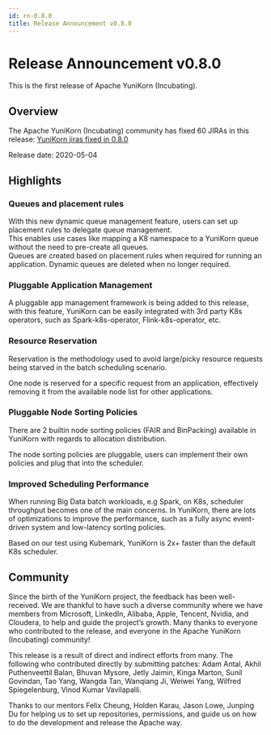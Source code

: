 ```yaml
---
id: rn-0.8.0
title: Release Announcement v0.8.0
---
```


<!--
Licensed to the Apache Software Foundation (ASF) under one
or more contributor license agreements.  See the NOTICE file
distributed with this work for additional information
regarding copyright ownership.  The ASF licenses this file
to you under the Apache License, Version 2.0 (the
"License"); you may not use this file except in compliance
with the License.  You may obtain a copy of the License at

  http://www.apache.org/licenses/LICENSE-2.0

Unless required by applicable law or agreed to in writing,
software distributed under the License is distributed on an
"AS IS" BASIS, WITHOUT WARRANTIES OR CONDITIONS OF ANY
KIND, either express or implied.  See the License for the
specific language governing permissions and limitations
under the License.
-->
# Release Announcement v0.8.0
This is the first release of Apache YuniKorn (Incubating).

## Overview
The Apache YuniKorn (Incubating) community has fixed 60 JIRAs in this release: [YuniKorn jiras fixed in 0.8.0](https://issues.apache.org/jira/issues/?filter=12348926)

Release date: 2020-05-04

## Highlights
### Queues and placement rules
With this new dynamic queue management feature, users can set up placement rules to delegate queue management.  
This enables use cases like mapping a K8 namespace to a YuniKorn queue without the need to pre-create all queues.  
Queues are created based on placement rules when required for running an application. Dynamic queues are deleted when no longer required.  

### Pluggable Application Management
A pluggable app management framework is being added to this release, with this feature, YuniKorn can be easily integrated with 3rd party K8s operators, such as Spark-k8s-operator, Flink-k8s-operator, etc.

### Resource Reservation
Reservation is the methodology used to avoid large/picky resource requests being starved in the batch scheduling scenario.

One node is reserved for a specific request from an application, effectively removing it from the available node list for other applications.

### Pluggable Node Sorting Policies
There are 2 builtin node sorting policies (FAIR and BinPacking) available in YuniKorn with regards to allocation distribution.

The node sorting policies are pluggable, users can implement their own policies and plug that into the scheduler.

### Improved Scheduling Performance
When running Big Data batch workloads, e.g Spark, on K8s, scheduler throughput becomes one of the main concerns.
In YuniKorn, there are lots of optimizations to improve the performance, such as a fully async event-driven system and low-latency sorting policies.

Based on our test using Kubemark, YuniKorn is 2x+ faster than the default K8s scheduler.

## Community
Since the birth of the YuniKorn project, the feedback has been well-received. We are thankful to have such a diverse community where we have members from Microsoft, LinkedIn, Alibaba, Apple, Tencent, Nvidia, and Cloudera, to help and guide the project’s growth.
Many thanks to everyone who contributed to the release, and everyone in the Apache YuniKorn (Incubating) community!

This release is a result of direct and indirect efforts from many. The following  who contributed directly by submitting patches: Adam Antal, Akhil Puthenveettil Balan, Bhuvan Mysore, Jetly Jaimin, Kinga Marton, Sunil Govindan, Tao Yang, Wangda Tan, Wanqiang Ji, Weiwei Yang, Wilfred Spiegelenburg, Vinod Kumar Vavilapalli.

Thanks to our mentors Felix Cheung, Holden Karau, Jason Lowe, Junping Du for helping us to set up repositories, permissions, and guide us on how to do the development and release the Apache way.
